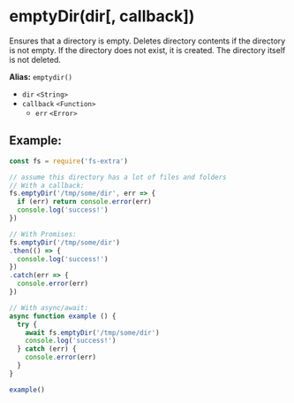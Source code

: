 # emptyDir(dir[, callback])

Ensures that a directory is empty. Deletes directory contents if the directory is not empty. If the directory does not exist, it is created. The directory itself is not deleted.

**Alias:** `emptydir()`

- `dir` `<String>`
- `callback` `<Function>`
  - `err` `<Error>`

## Example:

```js
const fs = require('fs-extra')

// assume this directory has a lot of files and folders
// With a callback:
fs.emptyDir('/tmp/some/dir', err => {
  if (err) return console.error(err)
  console.log('success!')
})

// With Promises:
fs.emptyDir('/tmp/some/dir')
.then(() => {
  console.log('success!')
})
.catch(err => {
  console.error(err)
})

// With async/await:
async function example () {
  try {
    await fs.emptyDir('/tmp/some/dir')
    console.log('success!')
  } catch (err) {
    console.error(err)
  }
}

example()
```
